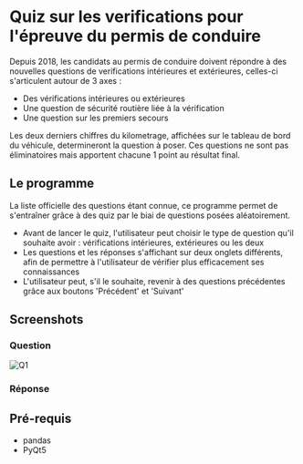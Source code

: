 # Quiz sur les verifications pour l'épreuve du permis de conduire
Depuis 2018, les candidats au permis de conduire doivent répondre à des nouvelles questions 
de verifications intérieures et extérieures, celles-ci s'articulent autour de 3 
axes :
- Des vérifications intérieures ou extérieures
- Une question de sécurité routière liée à la vérification
- Une question sur les premiers secours

Les deux derniers chiffres du kilometrage, affichées sur le tableau de bord du 
véhicule, determineront la question à poser. Ces questions ne sont pas 
éliminatoires mais apportent chacune 1 point au résultat final.

## Le programme
La liste officielle des questions étant connue, ce programme permet de 
s'entraîner grâce à des quiz par le biai de questions posées aléatoirement.
- Avant de lancer le quiz, l'utilisateur peut choisir le type de question qu'il 
souhaite avoir : vérifications intérieures, extérieures ou les deux
- Les questions et les réponses s'affichant sur deux onglets différents, afin de
permettre à l'utilisateur de vérifier plus efficacement ses connaissances
- L'utilisateur peut, s'il le souhaite, revenir à des questions précédentes 
grâce aux boutons 'Précédent' et 'Suivant'

## Screenshots
### Question
![Q1](https://user-images.githubusercontent.com/11463619/179034599-32f79de1-537c-4852-b04a-13eb1084c1a1.png)
### Réponse


## Pré-requis
- pandas
- PyQt5
